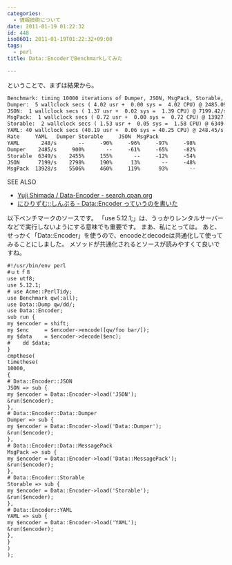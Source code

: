 ```yaml
---
categories:
  - 情報技術について
date: 2011-01-19 01:22:32
id: 448
iso8601: 2011-01-19T01:22:32+09:00
tags:
  - perl
title: Data::EncoderでBenchmarkしてみた

---
```


ということで、まずは結果から。
```default
Benchmark: timing 10000 iterations of Dumper, JSON, MsgPack, Storable, YAML...
Dumper:  5 wallclock secs ( 4.02 usr +  0.00 sys =  4.02 CPU) @ 2485.09/s (n=10000)
JSON:  1 wallclock secs ( 1.37 usr +  0.02 sys =  1.39 CPU) @ 7199.42/s (n=10000)
MsgPack:  1 wallclock secs ( 0.72 usr +  0.00 sys =  0.72 CPU) @ 13927.58/s (n=10000)
Storable:  2 wallclock secs ( 1.53 usr +  0.05 sys =  1.58 CPU) @ 6349.21/s (n=10000)
YAML: 40 wallclock secs (40.19 usr +  0.06 sys = 40.25 CPU) @ 248.45/s (n=10000)
Rate     YAML   Dumper Storable     JSON  MsgPack
YAML       248/s       --     -90%     -96%     -97%     -98%
Dumper    2485/s     900%       --     -61%     -65%     -82%
Storable  6349/s    2455%     155%       --     -12%     -54%
JSON      7199/s    2798%     190%      13%       --     -48%
MsgPack  13928/s    5506%     460%     119%      93%       --
```
<div>
<p>SEE ALSO</p>
<ul>
<li><a href="http://search.cpan.org/dist/Data-Encoder/">Yuji Shimada / Data-Encoder - search.cpan.org</a></li>
<li><a href="http://blog.livedoor.jp/xaicron/archives/51208461.html">にひりずむ::しんぷる - Data::Encoder っていうのを書いた</a></li>
</ul>
</div>


以下ベンチマークのソースです。
「use 5.12.1;」は、うっかりレンタルサーバーなどで実行しないようにする意味でも重要です。
まあ、私にとっては。
あと、せっかく「Data::Encoder」を使うので、encodeとdecodeは共通化して使ってみることにしました。
メソッドが共通化されるとソースが読みやすくて良いですね。
```default
#!/usr/bin/env perl
#ｕｔｆ８
use utf8;
use 5.12.1;
# use Acme::PerlTidy;
use Benchmark qw(:all);
use Data::Dump qw/dd/;
use Data::Encoder;
sub run {
my $encoder = shift;
my $enc     = $encoder->encode([qw/foo bar/]);
my $data    = $encoder->decode($enc);
#    dd $data;
}
cmpthese(
timethese(
10000,
{
# Data::Encoder::JSON
JSON => sub {
my $encoder = Data::Encoder->load('JSON');
&run($encoder);
},
# Data::Encoder::Data::Dumper
Dumper => sub {
my $encoder = Data::Encoder->load('Data::Dumper');
&run($encoder);
},
# Data::Encoder::Data::MessagePack
MsgPack => sub {
my $encoder = Data::Encoder->load('Data::MessagePack');
&run($encoder);
},
# Data::Encoder::Storable
Storable => sub {
my $encoder = Data::Encoder->load('Storable');
&run($encoder);
},
# Data::Encoder::YAML
YAML => sub {
my $encoder = Data::Encoder->load('YAML');
&run($encoder);
},
}
)
);
```
    	